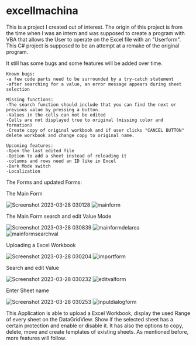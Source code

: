 # excellmachina
This is a project I created out of interest. The origin of this project is from the time when I was an intern and was supposed to create a program with VBA that allows the User to operate on the Excel file with an "Userform". This C# project is supposed to be an attempt at a remake of the original program.

It still has some bugs and some features will be added over time.

	Known bugs:
	-a few code parts need to be surrounded by a try-catch statement
	-after searching for a value, an error message appears during sheet selection

	Missing functions:
	-The search function should include that you can find the next or previous value by pressing a button.
	-Values in the cells can not be edited
	-Cells are not displayed true to original (missing color and formation)
	-Create copy of original workbook and if user clicks "CANCEL BUTTON" delete workbook and change copy to original name.

	Upcoming features:
	-Open the last edited file
	-Option to add a sheet instead of reloading it
	-columns and rows need an ID like in Excel
	-Dark Mode switch
	-Localization
	
The Forms and updated Forms:

The Main Form

![Screenshot 2023-03-28 030128](https://user-images.githubusercontent.com/112399284/228099800-b83d7e5e-446b-465b-9aec-ae1a92cd49f3.png)
![mainform](https://user-images.githubusercontent.com/112399284/232918923-488199cd-bb56-4931-96d7-64a69aa032a1.png)


The Main Form search and edit Value Mode

![Screenshot 2023-03-28 030839](https://user-images.githubusercontent.com/112399284/228100445-47623d6a-b701-448f-8ac0-d70b016761ec.png)
![mainformdelarea](https://user-images.githubusercontent.com/112399284/232919060-806679b8-3ae0-4cb7-962c-dee9420093b9.png)
![mainformsearchval](https://user-images.githubusercontent.com/112399284/232919080-c40aabfa-cef7-420e-a4db-2892ccccb0c1.png)


Uploading a Excel Workbook

![Screenshot 2023-03-28 030204](https://user-images.githubusercontent.com/112399284/228099982-74f4e63a-9235-41d3-b948-8ceb3ebedcdb.png)
![importform](https://user-images.githubusercontent.com/112399284/232919143-3cfc9b91-66bb-4f72-94ea-df11c91a17b9.png)


Search and edit Value

![Screenshot 2023-03-28 030232](https://user-images.githubusercontent.com/112399284/228100073-ec563245-d1ed-4fdd-8a45-dd4259e2a240.png)
![editvalform](https://user-images.githubusercontent.com/112399284/232919177-b8130b80-5382-4c4d-ab60-1eb38f039a2e.png)


Enter Sheet name

![Screenshot 2023-03-28 030253](https://user-images.githubusercontent.com/112399284/228100147-95c55dc7-d617-4136-a031-4d8588f8180d.png)
![inputdialogform](https://user-images.githubusercontent.com/112399284/232919212-1f3aff02-9c07-4413-868b-ce796eec6a14.png)


This Application is able to upload a Excel Workbook, display the used Range of every sheet on the DataGridView. Show if the selected sheet has a certain protection and enable or disable it. It has also the options to copy, delete, move and create templates of existing sheets. As mentioned before, more features will follow.
